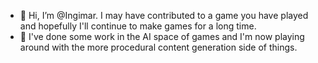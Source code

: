 - 👋 Hi, I’m @Ingimar. I may have contributed to a game you have played and hopefully I'll continue to make games for a long time.
- 👀 I've done some work in the AI space of games and I'm now playing around with the more procedural content generation side of things.

<!---
Ingimar/Ingimar is a ✨ special ✨ repository because its `README.md` (this file) appears on your GitHub profile.
You can click the Preview link to take a look at your changes.
--->
